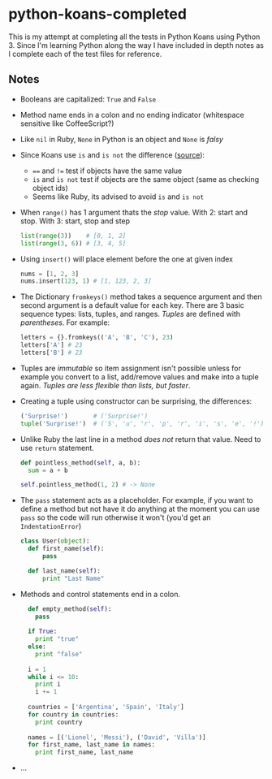 # python-koans-completed

This is my attempt at completing all the tests in Python Koans using Python 3. Since I'm learning Python along the way I have included 
in depth notes as I complete each of the test files for reference.

## Notes

* Booleans are capitalized: `True` and `False`
* Method name ends in a colon and no ending indicator (whitespace sensitive like CoffeeScript?)
* Like `nil` in Ruby, `None` in Python is an object and `None` is *falsy*
* Since Koans use `is` and `is not` the difference ([source](http://stackoverflow.com/a/4485254/941579)):
  * `==` and `!=` test if objects have the same value
  * `is` and `is not` test if objects are the same object (same as checking object ids)
  * Seems like Ruby, its advised to avoid `is` and `is not`
* When `range()` has 1 argument thats the *stop* value. With 2: start and stop. With 3: start, stop and step

  ```python
  list(range(3))    # [0, 1, 2]
  list(range(3, 6)) # [3, 4, 5]
  ```

* Using `insert()` will place element before the one at given index

  ```python
  nums = [1, 2, 3]
  nums.insert(123, 1) # [1, 123, 2, 3]
  ```

* The Dictionary `fromkeys()` method takes a sequence argument and then second argument is a default value for each key. There are 3 basic sequence types: lists, tuples, and ranges. *Tuples* are defined with *parentheses*. For example:

  ```python
  letters = {}.fromkeys(('A', 'B', 'C'), 23)
  letters['A'] # 23
  letters['B'] # 23
  ```

* Tuples are *immutable* so item assignment isn't possible unless for example you convert to a list, add/remove values and make into a tuple again. *Tuples are less flexible than lists, but faster*.
* Creating a tuple using constructor can be surprising, the differences:

  ```python
  ('Surprise!')       # ('Surprise!')
  tuple('Surprise!')  # ('S', 'u', 'r', 'p', 'r', 'i', 's', 'e', '!')
  ```

* Unlike Ruby the last line in a method *does not* return that value. Need to use `return` statement.

  ```python
  def pointless_method(self, a, b):
    sum = a + b

  self.pointless_method(1, 2) # -> None
  ```

* The `pass` statement acts as a placeholder. For example, if you want to define a method but not have it do anything at the moment you can use `pass` so the code will run otherwise it won't (you'd get an `IndentationError`)

  ```python
  class User(object):
    def first_name(self):
        pass

    def last_name(self):
        print "Last Name"
  ```

* Methods and control statements end in a colon.

  ```python
    def empty_method(self):
      pass
    
    if True:
      print "true"
    else:
      print "false"
    
    i = 1
    while i <= 10:
      print i
      i += 1
    
    countries = ['Argentina', 'Spain', 'Italy']
    for country in countries:
      print country
    
    names = [('Lionel', 'Messi'), ('David', 'Villa')]
    for first_name, last_name in names:
      print first_name, last_name
  ```

* ...
